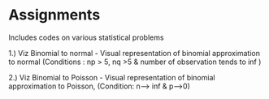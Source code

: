 # Assignments
Includes codes on various statistical problems

1.) Viz Binomial to normal - Visual representation of binomial approximation to normal  (Conditions : np > 5, nq >5 & number of observation tends to inf )

2.) Viz Binomial to Poisson -  Visual representation of binomial approximation to Poisson,  (Condition: n--> inf & p-->0)
